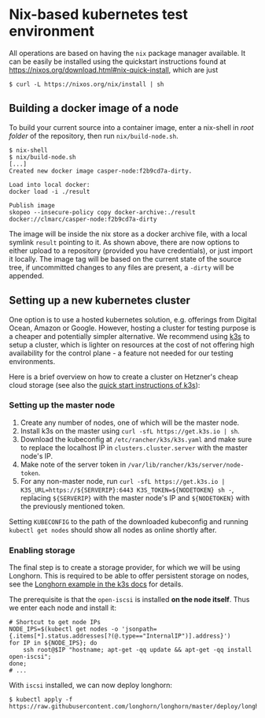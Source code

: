 # Nix-based kubernetes test environment

All operations are based on having the `nix` package manager available. It can be easily be installed using the quickstart instructions found at https://nixos.org/download.html#nix-quick-install, which are just

```console
$ curl -L https://nixos.org/nix/install | sh
```

## Building a docker image of a node

To build your current source into a container image, enter a nix-shell in *root folder* of the repository, then run `nix/build-node.sh`.

```console
$ nix-shell
$ nix/build-node.sh
[...]
Created new docker image casper-node:f2b9cd7a-dirty.

Load into local docker:
docker load -i ./result

Publish image
skopeo --insecure-policy copy docker-archive:./result docker://clmarc/casper-node:f2b9cd7a-dirty
```

The image will be inside the nix store as a docker archive file, with a local symlink `result` pointing to it. As shown above, there are now options to either upload to a repository (provided you have credentials), or just import it locally. The image tag will be based on the current state of the source tree, if uncommitted changes to any files are present, a `-dirty` will be appended.

## Setting up a new kubernetes cluster

One option is to use a hosted kubernetes solution, e.g. offerings from Digital Ocean, Amazon or Google. However, hosting a cluster for testing purpose is a cheaper and potentially simpler alternative. We recommend using [k3s](https://k3s.io) to setup a cluster, which is lighter on resources at the cost of not offering high availability for the control plane - a feature not needed for our testing environments.

Here is a brief overview on how to create a cluster on Hetzner's cheap cloud storage (see also the [quick start instructions of k3s](https://rancher.com/docs/k3s/latest/en/quick-start/)):

### Setting up the master node

1. Create any number of nodes, one of which will be the master node.
1. Install k3s on the master using `curl -sfL https://get.k3s.io | sh`.
1. Download the kubeconfig at `/etc/rancher/k3s/k3s.yaml` and make sure to replace the localhost IP in `clusters.cluster.server` with the master node's IP.
1. Make note of the server token in `/var/lib/rancher/k3s/server/node-token`.
1. For any non-master node, run `curl -sfL https://get.k3s.io | K3S_URL=https://${SERVERIP}:6443 K3S_TOKEN=${NODETOKEN} sh -`, replacing `${SERVERIP}` with the master node's IP and `${NODETOKEN}` with the previously mentioned token.

Setting `KUBECONFIG` to the path of the downloaded kubeconfig and running `kubectl get nodes` should show all nodes as online shortly after.

### Enabling storage

The final step is to create a storage provider, for which we will be using Longhorn. This is required to be able to offer persistent storage on nodes, see the [Longhorn example in the k3s docs](https://rancher.com/docs/k3s/latest/en/storage/) for details.

The prerequisite is that the `open-iscsi` is installed **on the node itself**. Thus we enter each node and install it:

```console
# Shortcut to get node IPs
NODE_IPS=$(kubectl get nodes -o 'jsonpath={.items[*].status.addresses[?(@.type=="InternalIP")].address}')
for IP in ${NODE_IPS}; do
    ssh root@$IP "hostname; apt-get -qq update && apt-get -qq install open-iscsi";
done;
# ...
```

With `iscsi` installed, we can now deploy longhorn:

```console
$ kubectl apply -f https://raw.githubusercontent.com/longhorn/longhorn/master/deploy/longhorn.yaml
```
